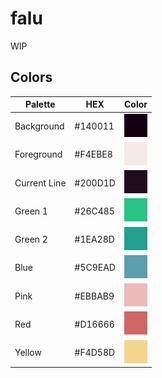 # falu
 WIP

## Colors
|Palette|HEX|Color|
|-----|-----|-----|
|Background|#140011|![Colored box][background]|
|Foreground|#F4EBE8|![Colored box][foreground]|
|Current Line|#200D1D|![Colored box][currentline]|
|Green 1|#26C485|![Colored box][green1]|
|Green 2|#1EA28D|![Colored box][green2]|
|Blue|#5C9EAD|![Colored box][blue]|
|Pink|#EBBAB9|![Colored box][pink]|
|Red|#D16666|![Colored box][red]|
|Yellow|#F4D58D|![Colored box][yellow]|

[background]:img/background.png
[foreground]:img/foreground.png
[currentline]:img/line.png
[comment]:img/comment.png
[green1]:img/green1.png
[green2]:img/green2.png
[blue]:img/blue.png
[pink]:img/pink.png
[red]:img/red.png
[yellow]:img/yellow.png